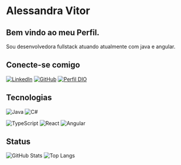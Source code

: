 
# Alessandra Vitor
## Bem vindo ao meu Perfil.
Sou desenvolvedora fullstack atuando atualmente com java e angular.


## Conecte-se comigo
[![LinkedIn](https://img.shields.io/badge/LinkedIn-000?style=for-the-badge&logo=linkedin&logoColor=0E76A8)](https://www.linkedin.com/in/alessandra-silva-vitor/)    [![GitHub](https://img.shields.io/badge/github-%23121011.svg?style=for-the-badge&logo=github&logoColor=white)](https://github.com/Alessandrasvitor) [![Perfil DIO](https://img.shields.io/badge/DIO-000?style=for-the-badge)](https://www.dio.me/users/alessandrasilvav)

## Tecnologias
![Java](https://img.shields.io/badge/Java-000?style=for-the-badge&logo=java) ![C#](https://img.shields.io/badge/C%23-000?style=for-the-badge&logo=c-sharp&logoColor=823085)

![TypeScript](https://img.shields.io/badge/TypeScript-000?style=for-the-badge&logo=typescript) ![React](https://img.shields.io/badge/React-000?style=for-the-badge&logo=react) ![Angular](https://img.shields.io/badge/Angular-000?style=for-the-badge&logo=angular&logoColor=C3002F)

## Status
![GitHub Stats](https://github-readme-stats.vercel.app/api?username=Alessandrasvitor&theme=transparent&bg_color=000&border_color=30A3DC&show_icons=true&icon_color=30A3DC&title_color=E94D5F&text_color=FFF)
![Top Langs](https://github-readme-stats-git-masterrstaa-rickstaa.vercel.app/api/top-langs/?username=Alessandrasvitor&bg_color=000&border_color=30A3DC&title_color=E94D5F&text_color=FFF)


